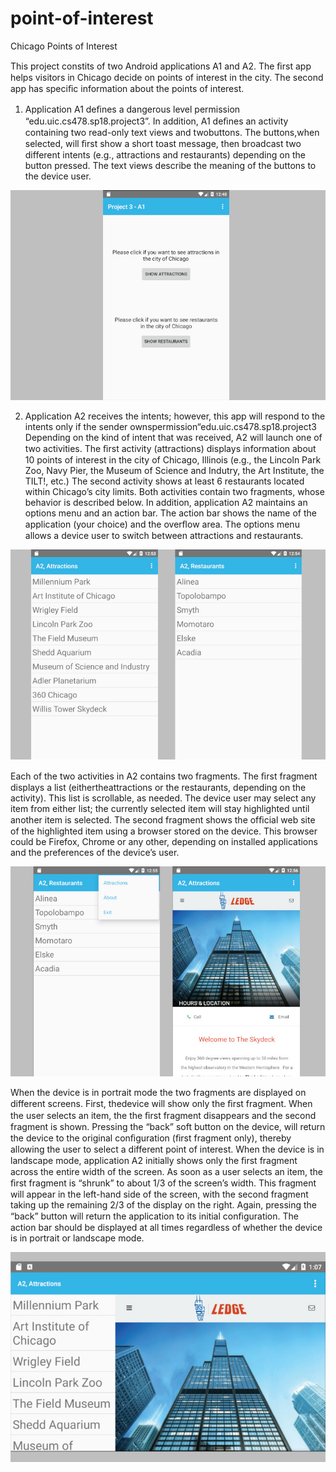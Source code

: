 # point-of-interest
Chicago Points of Interest

This project constits of two Android applications A1 and A2. The ﬁrst app helps visitors in Chicago decide on points of interest in the city. The second app has speciﬁc information about the points of interest.  

1. Application A1 deﬁnes a dangerous level permission “edu.uic.cs478.sp18.project3”. In addition, A1 deﬁnes an activity containing two read-only text views and twobuttons. The buttons,when selected, will ﬁrst show a short toast message, then broadcast two different intents (e.g., attractions and restaurants) depending on the button pressed. The text views describe the meaning of the buttons to the device user.

![Screenshot 1](screenshots/point_of_interest_1.jpg "Sceenshot 1")

2. Application A2 receives the intents; however, this app will respond to the intents only if the sender ownspermission“edu.uic.cs478.sp18.project3 Depending on the kind of intent that was received, A2 will launch one of two activities. The ﬁrst activity (attractions) displays information about 10 points of interest in the city of Chicago, Illinois (e.g., the Lincoln Park Zoo, Navy Pier, the Museum of Science and Indutry, the Art Institute, the TILT!, etc.) The second activity shows at least 6 restaurants located within Chicago’s city limits. Both activities contain two fragments, whose behavior is described below. In addition, application A2 maintains an options menu and an action bar. The action bar shows the name of the application (your choice) and the overﬂow area. The options menu allows a device user to switch between attractions and restaurants. 

![Screenshot 2](screenshots/point_of_interest_2.jpg "Sceenshot 2")

Each of the two activities in A2 contains two fragments. The ﬁrst fragment displays a list (eithertheattractions or the restaurants, depending on the activity). This list is scrollable, as needed. The device user may select any item from either list; the currently selected item will stay highlighted until another item is selected. The second fragment shows the ofﬁcial web site of the highlighted item using a browser stored on the device. This browser could be Firefox, Chrome or any other, depending on installed applications and the preferences of the device’s user. 

![Screenshot 3](screenshots/point_of_interest_3.jpg "Sceenshot 3")

When the device is in portrait mode the two fragments are displayed on different screens. First, thedevice will show only the ﬁrst fragment. When the user selects an item, the the ﬁrst fragment disappears and the second fragment is shown. Pressing the “back” soft button on the device, will return the device to the original conﬁguration (ﬁrst fragment only), thereby allowing the user to select a different point of interest. When the device is in landscape mode, application A2 initially shows only the ﬁrst fragment across the entire width of the screen. As soon as a user selects an item, the ﬁrst fragment is “shrunk” to about 1/3 of the screen’s width. This fragment will appear in the left-hand side of the screen, with the second fragment taking up the remaining 2/3 of the display on the right. Again, pressing the “back” button will return the application to its initial conﬁguration. The action bar should be displayed at all times regardless of whether the device is in portrait or landscape mode.

![Screenshot 4](screenshots/point_of_interest_4.jpg "Sceenshot 4")
